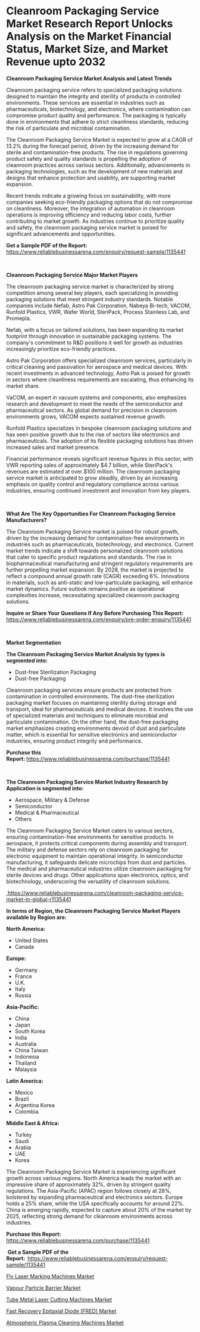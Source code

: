 <p><h1>Cleanroom Packaging Service Market Research Report Unlocks Analysis on the Market Financial Status, Market Size, and Market Revenue upto 2032</h1></p><p><strong>Cleanroom Packaging Service Market Analysis and Latest Trends</strong></p>
<p><p>Cleanroom packaging service refers to specialized packaging solutions designed to maintain the integrity and sterility of products in controlled environments. These services are essential in industries such as pharmaceuticals, biotechnology, and electronics, where contamination can compromise product quality and performance. The packaging is typically done in environments that adhere to strict cleanliness standards, reducing the risk of particulate and microbial contamination.</p><p>The Cleanroom Packaging Service Market is expected to grow at a CAGR of 13.2% during the forecast period, driven by the increasing demand for sterile and contamination-free products. The rise in regulations governing product safety and quality standards is propelling the adoption of cleanroom practices across various sectors. Additionally, advancements in packaging technologies, such as the development of new materials and designs that enhance protection and usability, are supporting market expansion.</p><p>Recent trends indicate a growing focus on sustainability, with more companies seeking eco-friendly packaging options that do not compromise on cleanliness. Moreover, the integration of automation in cleanroom operations is improving efficiency and reducing labor costs, further contributing to market growth. As industries continue to prioritize quality and safety, the cleanroom packaging service market is poised for significant advancements and opportunities.</p></p>
<p><strong>Get a Sample PDF of the Report:&nbsp;</strong> <a href="https://www.reliablebusinessarena.com/enquiry/request-sample/1135441?utm_campaign=1990&utm_medium=2&utm_source=Github&utm_content=ia&utm_term=25032025&utm_id=cleanroom-packaging-service">https://www.reliablebusinessarena.com/enquiry/request-sample/1135441</a></p>
<p>&nbsp;</p>
<p><strong>Cleanroom Packaging Service Major Market Players</strong></p>
<p><p>The cleanroom packaging service market is characterized by strong competition among several key players, each specializing in providing packaging solutions that meet stringent industry standards. Notable companies include Nefab, Astro Pak Corporation, Nabeya Bi-tech, VACOM, Runfold Plastics, VWR, Wafer World, SteriPack, Process Stainless Lab, and Promepla.</p><p>Nefab, with a focus on tailored solutions, has been expanding its market footprint through innovation in sustainable packaging systems. The company's commitment to R&D positions it well for growth as industries increasingly prioritize eco-friendly practices. </p><p>Astro Pak Corporation offers specialized cleanroom services, particularly in critical cleaning and passivation for aerospace and medical devices. With recent investments in advanced technology, Astro Pak is poised for growth in sectors where cleanliness requirements are escalating, thus enhancing its market share.</p><p>VaCOM, an expert in vacuum systems and components, also emphasizes research and development to meet the needs of the semiconductor and pharmaceutical sectors. As global demand for precision in cleanroom environments grows, VACOM expects sustained revenue growth.</p><p>Runfold Plastics specializes in bespoke cleanroom packaging solutions and has seen positive growth due to the rise of sectors like electronics and pharmaceuticals. The adoption of its flexible packaging solutions has driven increased sales and market presence.</p><p>Financial performance reveals significant revenue figures in this sector, with VWR reporting sales of approximately $4.7 billion, while SteriPack's revenues are estimated at over $100 million. The cleanroom packaging service market is anticipated to grow steadily, driven by an increasing emphasis on quality control and regulatory compliance across various industries, ensuring continued investment and innovation from key players.</p></p>
<p>&nbsp;</p>
<p><strong>What Are The Key Opportunities For Cleanroom Packaging Service Manufacturers?</strong></p>
<p><p>The Cleanroom Packaging Service market is poised for robust growth, driven by the increasing demand for contamination-free environments in industries such as pharmaceuticals, biotechnology, and electronics. Current market trends indicate a shift towards personalized cleanroom solutions that cater to specific product regulations and standards. The rise in biopharmaceutical manufacturing and stringent regulatory requirements are further propelling market expansion. By 2028, the market is projected to reflect a compound annual growth rate (CAGR) exceeding 6%. Innovations in materials, such as anti-static and low-particulate packaging, will enhance market dynamics. Future outlook remains positive as operational complexities increase, necessitating specialized cleanroom packaging solutions.</p></p>
<p><strong>Inquire or Share Your Questions If Any Before Purchasing This Report:</strong> <a href="https://www.reliablebusinessarena.com/enquiry/pre-order-enquiry/1135441?utm_campaign=1990&utm_medium=2&utm_source=Github&utm_content=ia&utm_term=25032025&utm_id=cleanroom-packaging-service">https://www.reliablebusinessarena.com/enquiry/pre-order-enquiry/1135441</a></p>
<p>&nbsp;</p>
<p><strong>Market Segmentation</strong></p>
<p><strong>The Cleanroom Packaging Service Market Analysis by types is segmented into:</strong></p>
<p><ul><li>Dust-free Sterilization Packaging</li><li>Dust-free Packaging</li></ul></p>
<p><p>Cleanroom packaging services ensure products are protected from contamination in controlled environments. The dust-free sterilization packaging market focuses on maintaining sterility during storage and transport, ideal for pharmaceuticals and medical devices. It involves the use of specialized materials and techniques to eliminate microbial and particulate contamination. On the other hand, the dust-free packaging market emphasizes creating environments devoid of dust and particulate matter, which is essential for sensitive electronics and semiconductor industries, ensuring product integrity and performance.</p></p>
<p><strong>Purchase this Report:&nbsp;</strong><a href="https://www.reliablebusinessarena.com/purchase/1135441?utm_campaign=1990&utm_medium=2&utm_source=Github&utm_content=ia&utm_term=25032025&utm_id=cleanroom-packaging-service">https://www.reliablebusinessarena.com/purchase/1135441</a></p>
<p>&nbsp;</p>
<p><strong>The Cleanroom Packaging Service Market Industry Research by Application is segmented into:</strong></p>
<p><ul><li>Aerospace, Military & Defense</li><li>Semiconductor</li><li>Medical & Pharmaceutical</li><li>Others</li></ul></p>
<p><p>The Cleanroom Packaging Service Market caters to various sectors, ensuring contamination-free environments for sensitive products. In aerospace, it protects critical components during assembly and transport. The military and defense sectors rely on cleanroom packaging for electronic equipment to maintain operational integrity. In semiconductor manufacturing, it safeguards delicate microchips from dust and particles. The medical and pharmaceutical industries utilize cleanroom packaging for sterile devices and drugs. Other applications span electronics, optics, and biotechnology, underscoring the versatility of cleanroom solutions.</p></p>
<p><a href="https://www.reliablebusinessarena.com/cleanroom-packaging-service-market-in-global-r1135441?utm_campaign=1990&utm_medium=2&utm_source=Github&utm_content=ia&utm_term=25032025&utm_id=cleanroom-packaging-service">&nbsp;https://www.reliablebusinessarena.com/cleanroom-packaging-service-market-in-global-r1135441</a></p>
<p><strong>In terms of Region, the Cleanroom Packaging Service Market Players available by Region are:</strong></p>
<p>
    <p> <strong> North America: </strong>
        <ul>
            <li>United States</li>
            <li>Canada</li>
        </ul>
        </p> 
    <p> <strong> Europe: </strong>
        <ul>
            <li>Germany</li>
            <li>France</li>
            <li>U.K.</li>
            <li>Italy</li>
            <li>Russia</li>
        </ul>
        </p> 
    <p> <strong> Asia-Pacific: </strong>
        <ul>
            <li>China</li>
            <li>Japan</li>
            <li>South Korea</li>
            <li>India</li>
            <li>Australia</li>
            <li>China Taiwan</li>
            <li>Indonesia</li>
            <li>Thailand</li>
            <li>Malaysia</li>
        </ul>
        </p> 
    <p> <strong> Latin America: </strong>
        <ul>
            <li>Mexico</li>
            <li>Brazil</li>
            <li>Argentina Korea</li>
            <li>Colombia</li>
        </ul>
        </p> 
    <p> <strong> Middle East & Africa: </strong>
        <ul>
            <li>Turkey</li>
            <li>Saudi</li>
            <li>Arabia</li>
            <li>UAE</li>
            <li>Korea</li>
        </ul>
    </p>
    </p>
<p><p>The Cleanroom Packaging Service Market is experiencing significant growth across various regions. North America leads the market with an impressive share of approximately 32%, driven by stringent quality regulations. The Asia-Pacific (APAC) region follows closely at 28%, bolstered by expanding pharmaceutical and electronics sectors. Europe holds a 25% share, while the USA specifically accounts for around 22%. China is emerging rapidly, expected to capture about 20% of the market by 2025, reflecting strong demand for cleanroom environments across industries.</p></p>
<p><strong>Purchase this Report: </strong><a href="https://www.reliablebusinessarena.com/purchase/1135441?utm_campaign=1990&utm_medium=2&utm_source=Github&utm_content=ia&utm_term=25032025&utm_id=cleanroom-packaging-service">https://www.reliablebusinessarena.com/purchase/1135441</a></p>
<p>&nbsp;<strong>Get a Sample PDF of the Report:&nbsp;&nbsp;</strong><a href="https://www.reliablebusinessarena.com/enquiry/request-sample/1135441?utm_campaign=1990&utm_medium=2&utm_source=Github&utm_content=ia&utm_term=25032025&utm_id=cleanroom-packaging-service">https://www.reliablebusinessarena.com/enquiry/request-sample/1135441</a></p>
<p><strong></strong></p>
<p><p><a href="https://github.com/gierlravasty/Market-Research-Report-List-1/blob/main/fly-laser-marking-machines-market.md?utm_campaign=1990&utm_medium=2&utm_source=Github&utm_content=ia&utm_term=25032025&utm_id=cleanroom-packaging-service">Fly Laser Marking Machines Market</a></p><p><a href="https://github.com/amourdeeks8j/Market-Research-Report-List-1/blob/main/vapour-particle-barrier-market.md?utm_campaign=1990&utm_medium=2&utm_source=Github&utm_content=ia&utm_term=25032025&utm_id=cleanroom-packaging-service">Vapour Particle Barrier Market</a></p><p><a href="https://github.com/marfosamiko7/Market-Research-Report-List-1/blob/main/tube-metal-laser-cutting-machines-market.md?utm_campaign=1990&utm_medium=2&utm_source=Github&utm_content=ia&utm_term=25032025&utm_id=cleanroom-packaging-service">Tube Metal Laser Cutting Machines Market</a></p><p><a href="https://github.com/bawksmaedamu/Market-Research-Report-List-1/blob/main/fast-recovery-epitaxial-diode-fred-market.md?utm_campaign=1990&utm_medium=2&utm_source=Github&utm_content=ia&utm_term=25032025&utm_id=cleanroom-packaging-service">Fast Recovery Epitaxial Diode (FRED) Market</a></p><p><a href="https://github.com/agemakisel4b/Market-Research-Report-List-1/blob/main/atmospheric-plasma-cleaning-machines-market.md?utm_campaign=1990&utm_medium=2&utm_source=Github&utm_content=ia&utm_term=25032025&utm_id=cleanroom-packaging-service">Atmospheric Plasma Cleaning Machines Market</a></p></p>